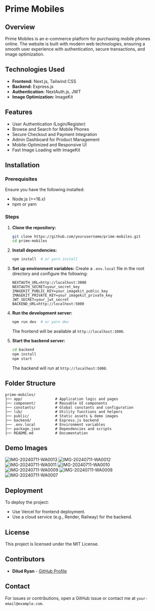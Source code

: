 # Prime Mobiles

## Overview
Prime Mobiles is an e-commerce platform for purchasing mobile phones online. The website is built with modern web technologies, ensuring a smooth user experience with authentication, secure transactions, and image optimization.

## Technologies Used
- **Frontend:** Next.js, Tailwind CSS
- **Backend:** Express.js
- **Authentication:** NextAuth.js, JWT
- **Image Optimization:** ImageKit

## Features
- User Authentication (Login/Register)
- Browse and Search for Mobile Phones
- Secure Checkout and Payment Integration
- Admin Dashboard for Product Management
- Mobile-Optimized and Responsive UI
- Fast Image Loading with ImageKit

## Installation
### Prerequisites
Ensure you have the following installed:
- Node.js (>=16.x)
- npm or yarn

### Steps
1. **Clone the repository:**
   ```sh
   git clone https://github.com/yourusername/prime-mobiles.git
   cd prime-mobiles
   ```
2. **Install dependencies:**
   ```sh
   npm install  # or yarn install
   ```
3. **Set up environment variables:**
   Create a `.env.local` file in the root directory and configure the following:
   ```env
   NEXTAUTH_URL=http://localhost:3000
   NEXTAUTH_SECRET=your_secret_key
   IMAGEKIT_PUBLIC_KEY=your_imagekit_public_key
   IMAGEKIT_PRIVATE_KEY=your_imagekit_private_key
   JWT_SECRET=your_jwt_secret
   BACKEND_URL=http://localhost:5000
   ```
4. **Run the development server:**
   ```sh
   npm run dev  # or yarn dev
   ```
   The frontend will be available at `http://localhost:3000`.

5. **Start the backend server:**
   ```sh
   cd backend
   npm install
   npm start
   ```
   The backend will run at `http://localhost:5000`.

## Folder Structure
```
prime-mobiles/
├── app/               # Application logic and pages
├── component/         # Reusable UI components
├── constants/         # Global constants and configuration
├── lib/               # Utility functions and helpers
├── public/            # Static assets & demo images
├── backend/           # Express.js backend
├── .env.local         # Environment variables
├── package.json       # Dependencies and scripts
├── README.md          # Documentation
```

## Demo Images
![IMG-20240711-WA0013](https://github.com/RayanCooray/phone-shop/blob/master/public/application/Screenshot%20(4251).png)
![IMG-20240711-WA0012](https://github.com/RayanCooray/phone-shop/blob/master/public/application/Screenshot%20(4253).png)
![IMG-20240711-WA0011](https://github.com/RayanCooray/phone-shop/blob/master/public/application/Screenshot%20(4254).png)
![IMG-20240711-WA0010](https://github.com/RayanCooray/phone-shop/blob/master/public/application/Screenshot%20(4255).png)
![IMG-20240711-WA0009](https://github.com/RayanCooray/phone-shop/blob/master/public/application/Screenshot%20(4256).png)
![IMG-20240711-WA0008](https://github.com/RayanCooray/phone-shop/blob/master/public/application/Screenshot%20(4258).png)
![IMG-20240711-WA0007](https://github.com/RayanCooray/phone-shop/blob/master/public/application/Screenshot%20(4259).png)


## Deployment
To deploy the project:
- Use Vercel for frontend deployment.
- Use a cloud service (e.g., Render, Railway) for the backend.

## License
This project is licensed under the MIT License.

## Contributors
- **Dilud Ryan** - [GitHub Profile](https://github.com/RayanCooray)

## Contact
For issues or contributions, open a GitHub issue or contact me at `your-email@example.com`.

